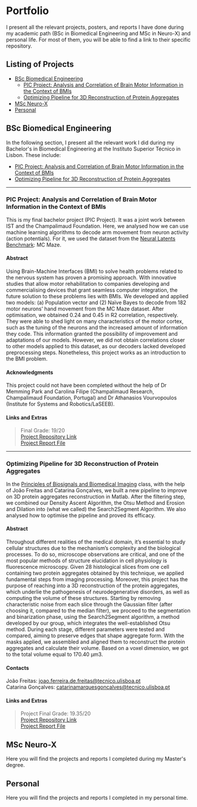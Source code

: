 # Portfolio
I present all the relevant projects, posters, and reports I have done during my academic path (BSc in Biomedical Engineering and MSc in Neuro-X) and personal life. For most of them, you will be able to find a link to their specific repository.

## Listing of Projects
- [BSc Biomedical Engineering](#bsc-biomedical-engineering)
    - [PIC Project: Analysis and Correlation of Brain Motor Information in the Context of BMIs](#pic-project-analysis-and-correlation-of-brain-motor-information-in-the-context-of-bmis)
    - [Optimizing Pipeline for 3D Reconstruction of Protein Aggregates](#optimizing-pipeline-for-3d-reconstruction-of-protein-aggregates)
- [MSc Neuro-X](#msc-neuro-x)
- [Personal](#personal)

## BSc Biomedical Engineering
In the following section, I present all the relevant work I did during my Bachelor's in Biomedical Engineering at the Instituto Superior Técnico in Lisbon. These include:
- [PIC Project: Analysis and Correlation of Brain Motor Information in the Context of BMIs](#pic-project-analysis-and-correlation-of-brain-motor-information-in-the-context-of-bmis)
- [Optimizing Pipeline for 3D Reconstruction of Protein Aggregates](#optimizing-pipeline-for-3d-reconstruction-of-protein-aggregates)

---
### PIC Project: Analysis and Correlation of Brain Motor Information in the Context of BMIs
This is my final bachelor project (PIC Project). It was a joint work between IST and the Champalimaud Foundation. Here, we analysed how we can use machine learning algorithms to decode arm movement from neuron activity (action potentials). For it, we used the dataset from the [Neural Latents Benchmark](https://neurallatents.github.io/datasets): MC Maze.

#### Abstract
Using Brain-Machine Interfaces (BMI) to solve health problems related to the nervous system has proven a promising approach. With innovative studies that allow motor rehabilitation to companies developing and commercialising devices that grant seamless computer integration, the future solution to these problems lies with BMIs. We developed and applied two models: (a) Population vector and (2) Naïve Bayes to decode from 182 motor neurons’ hand movement from the MC Maze dataset. After optimisation, we obtained 0.24 and 0.45 in R2 correlation, respectively. They were able to shed light on many characteristics of the motor cortex, such as the tuning of the neurons and the increased amount of information they code. This information granted the possibility of improvement and adaptations of our models. However, we did not obtain correlations closer to other models applied to this dataset, as our decoders lacked developed
preprocessing steps. Nonetheless, this project works as an introduction to the BMI problem.

#### Acknowledgments
This project could not have been completed without the help of Dr Memming Park and Carolina Filipe (Champalimaud Research, Champalimaud Foundation, Portugal) and Dr Athanasios Vourvopoulos (Institute for Systems and Robotics/LaSEEB).

#### Links and Extras
> Final Grade: 19/20 <br>
> [Project Repository Link](https://github.com/GuilhermeCosta-Ferreira/PIC-Motor-Cortex-and-BMIs) <br>
> [Project Report File](./BSc%20Biomedical%20Engineering/Analysis%20and%20Correlation%20of%20Brain%20Motor%20Information%20in%20the%20Context%20of%20BMIs.pdf)

---
### Optimizing Pipeline for 3D Reconstruction of Protein Aggregates
In the [Principles of Biosignals and Biomedical Imaging](https://fenix.tecnico.ulisboa.pt/cursos/lebiom21/disciplina-curricular/845953938490063) class, with the help of João Freitas and Catarina Gonçalves, we built a new pipeline to improve on 3D protein aggregates reconstruction in Matlab. After the filtering step, we combined our Density Ascent Algorithm, the Otsu Method and Erosion and Dilation into (what we called) the Search2Segment Algorithm. We also analysed how to optimise the pipeline and proved its efficacy.

#### Abstract
Throughout different realities of the medical domain, it’s essential to study cellular structures due to the mechanism’s complexity and the biological processes. To do so, microscope observations are critical, and one of the most popular methods of structure elucidation in cell physiology is fluorescence microscopy. Given 28 histological slices from one cell containing two protein aggregates obtained by this technique, we applied fundamental steps from imaging processing. Moreover, this project has the purpose of reaching into a 3D reconstruction of the protein aggregates, which underlie the pathogenesis of neurodegenerative disorders, as well as computing the volume of these structures. Starting by removing characteristic noise from each slice through the Gaussian filter (after choosing it, compared to the median filter), we proceed to the segmentation and binarization phase, using the Search2Segment algorithm, a method developed by our group, which integrates the well-established Otsu method. During each stage, different parameters were tested and compared, aiming to preserve edges that shape aggregate form. With the masks applied, we assembled and aligned them to reconstruct the protein aggregates and calculate their volume. Based on a voxel dimension, we got to the total volume equal to 170.40 μm3.

#### Contacts
João Freitas: joao.ferreira.de.freitas@tecnico.ulisboa.pt <br>
Catarina Gonçalves: catarinamarquesgoncalves@tecnico.ulisboa.pt

#### Links and Extras
> Project Final Grade: 19.35/20 <br>
> [Project Repository Link](https://github.com/GuilhermeCosta-Ferreira/3DReconstruction) <br>
> [Project Report File](./BSc%20Biomedical%20Engineering/Optimizing%20Pipeline%20for%203D%20Reconstruction%20of%20Protein%20Aggregates.pdf)

## MSc Neuro-X
Here you will find the projects and reports I completed during my Master's degree.

## Personal
Here you will find the projects and reports I completed in my personal time.